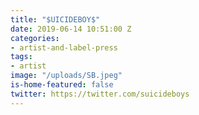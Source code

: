 ```yaml
---
title: "$UICIDEBOY$"
date: 2019-06-14 10:51:00 Z
categories:
- artist-and-label-press
tags:
- artist
image: "/uploads/SB.jpeg"
is-home-featured: false
twitter: https://twitter.com/suicideboys
---
```


